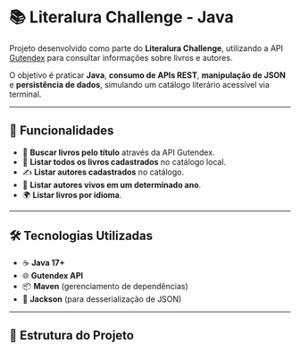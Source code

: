 # 📚 Literalura Challenge - Java

Projeto desenvolvido como parte do **Literalura Challenge**, utilizando a API [Gutendex](https://gutendex.com/) para consultar informações sobre livros e autores.  

O objetivo é praticar **Java**, **consumo de APIs REST**, **manipulação de JSON** e **persistência de dados**, simulando um catálogo literário acessível via terminal.

---

## 🚀 Funcionalidades

- 🔎 **Buscar livros pelo título** através da API Gutendex.  
- 📖 **Listar todos os livros cadastrados** no catálogo local.  
- ✍️ **Listar autores cadastrados** no catálogo.  
- 📅 **Listar autores vivos em um determinado ano**.  
- 🌍 **Listar livros por idioma**.  

---

## 🛠️ Tecnologias Utilizadas

- ☕ **Java 17+**  
- 🌐 **Gutendex API**  
- 📦 **Maven** (gerenciamento de dependências)  
- 🔄 **Jackson** (para desserialização de JSON)
  
---

## 📂 Estrutura do Projeto


